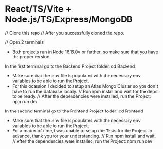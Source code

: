 
# React/TS/Vite + Node.js/TS/Express/MongoDB

// Clone this repo
// After you successfully cloned the repo.

// Open 2 terminals
* Both projects run in Node 16.16.0v or further, so make sure that you have the proper version.

In the first terminal go to the Backend Project folder: cd Backend
* Make sure that the .env file is populated with the necessary env variables to be able to run the Project.
* For this ocassion I decided to setup an Atlas Mongo Cluster so you don't have to run the database locally.
// Run npm install and wait for the deps to be ready.
// After the dependencies were installed, run the Project: npm run dev

In the second terminal go to the Frontend Project folder: cd Frontend
* Make sure that the .env file is populated with the necessary env variables to be able to run the Project.
* For a matter of time, I was unable to setup the Tests for the Project. In advance, thank you for your understanding.
// Run npm install and wait.
// After the dependencies were installed, run the Project: npm run dev
